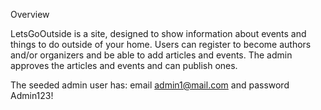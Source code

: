 Overview

LetsGoOutside is a site, designed to show information about events and things to do outside of your home. Users can register to become authors and/or organizers and be able to add articles and events. The admin approves the articles and events and can publish ones.

The seeded admin user has: email admin1@mail.com and password Admin123!
